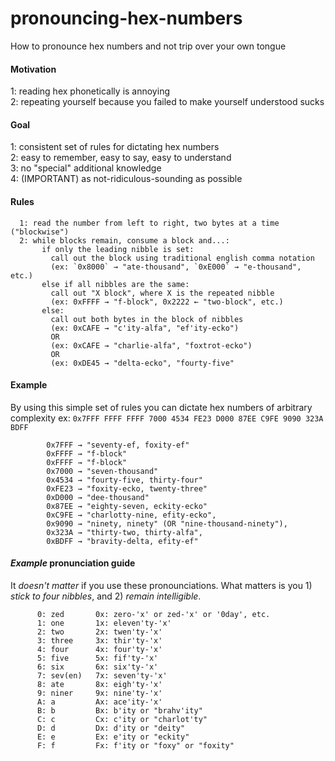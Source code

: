 # pronouncing-hex-numbers
How to pronounce hex numbers and not trip over your own tongue

#### Motivation
  1: reading hex phonetically is annoying  
  2: repeating yourself because you failed to make yourself understood sucks  

#### Goal 
  1: consistent set of rules for dictating hex numbers  
  2: easy to remember, easy to say, easy to understand  
  3: no "special" additional knowledge  
  4: (IMPORTANT) as not-ridiculous-sounding as possible  

#### Rules
```
  1: read the number from left to right, two bytes at a time ("blockwise")
  2: while blocks remain, consume a block and...:
       if only the leading nibble is set:
         call out the block using traditional english comma notation
         (ex: `0x8000` → "ate-thousand", `0xE000` → "e-thousand", etc.)
       else if all nibbles are the same:
         call out "X block", where X is the repeated nibble
         (ex: 0xFFFF → "f-block", 0x2222 ← "two-block", etc.)
       else:
         call out both bytes in the block of nibbles
         (ex: 0xCAFE → "c'ity-alfa", "ef'ity-ecko")
         OR
         (ex: 0xCAFE → "charlie-alfa", "foxtrot-ecko")
         OR
         (ex: 0xDE45 → "delta-ecko", "fourty-five"
```

#### Example
  By using this simple set of rules you can dictate hex numbers of arbitrary complexity 
    ex: `0x7FFF FFFF FFFF 7000 4534 FE23 D000 87EE C9FE 9090 323A BDFF`

```
        0x7FFF → "seventy-ef, foxity-ef"
        0xFFFF → "f-block" 
        0xFFFF → "f-block" 
        0x7000 → "seven-thousand" 
        0x4534 → "fourty-five, thirty-four"
        0xFE23 → "foxity-ecko, twenty-three"
        0xD000 → "dee-thousand"
        0x87EE → "eighty-seven, eckity-ecko"
        0xC9FE → "charlotty-nine, efity-ecko",
        0x9090 → "ninety, ninety" (OR "nine-thousand-ninety"),
        0x323A → "thirty-two, thirty-alfa",
        0xBDFF → "bravity-delta, efity-ef"
```

#### _Example_ pronunciation guide
  It *doesn't matter* if you use these pronounciations. 
  What matters is you 1) *stick to four nibbles*, and 2) *remain intelligible*.

```
      0: zed       0x: zero-'x' or zed-'x' or '0day', etc.
      1: one       1x: eleven'ty-'x'
      2: two       2x: twen'ty-'x'
      3: three     3x: thir'ty-'x'
      4: four      4x: four'ty-'x'
      5: five      5x: fif'ty-'x'
      6: six       6x: six'ty-'x'
      7: sev(en)   7x: seven'ty-'x'
      8: ate       8x: eigh'ty-'x'
      9: niner     9x: nine'ty-'x'
      A: a         Ax: ace'ity-'x'
      B: b         Bx: b'ity or "brahv'ity" 
      C: c         Cx: c'ity or "charlot'ty" 
      D: d         Dx: d'ity or "deity"
      E: e         Ex: e'ity or "eckity"
      F: f         Fx: f'ity or "foxy" or "foxity"
```
